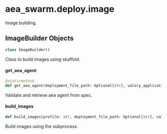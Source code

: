 <a id="aea_swarm.deploy.image"></a>

# aea`_`swarm.deploy.image

Image building.

<a id="aea_swarm.deploy.image.ImageBuilder"></a>

## ImageBuilder Objects

```python
class ImageBuilder()
```

Class to build images using skaffold.

<a id="aea_swarm.deploy.image.ImageBuilder.get_aea_agent"></a>

#### get`_`aea`_`agent

```python
@staticmethod
def get_aea_agent(deployment_file_path: Optional[str], valory_application: Optional[str]) -> str
```

Validate and retrieve aea agent from spec.

<a id="aea_swarm.deploy.image.ImageBuilder.build_images"></a>

#### build`_`images

```python
def build_images(profile: str, deployment_file_path: Optional[str], valory_application: Optional[str], push: bool = False) -> None
```

Build images using the subprocess.

